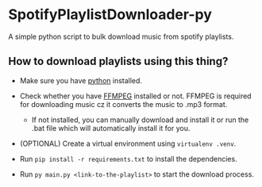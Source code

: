 # SpotifyPlaylistDownloader-py
A simple python script to bulk download music from spotify playlists.

## How to download playlists using this thing?
* Make sure you have [python](https://python.org) installed.

* Check whether you have [FFMPEG](https://www.ffmpeg.org/) installed or not. FFMPEG is required for downloading music cz it converts the music to .mp3 format.
    * If not installed, you can manually download and install it or run the .bat file which will automatically install it for you.

* (OPTIONAL) Create a virtual environment using `virtualenv .venv`.

* Run `pip install -r requirements.txt` to install the dependencies. 

* Run `py main.py <link-to-the-playlist>` to start the download process.

